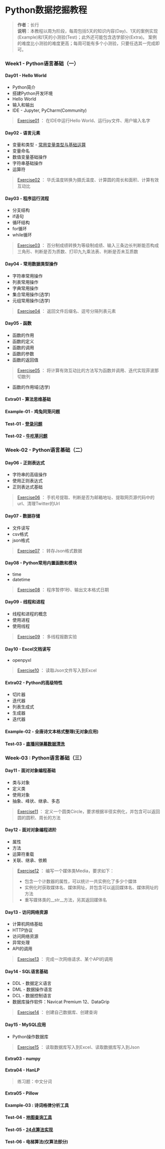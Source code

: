 # Python数据挖掘教程
> **作者**：长行\
> **说明**：本教程以周为阶段，每周包括5天的知识内容(Day)、1天的案例实现(Example)和1天的小测验(Test)；此外还可能包含选学部分(Extra)。
> 案例的难度比小测验的难度更高；每周可能有多个小测验，只要任选其一完成即可。

### Week1 - Python语言基础（一）
#### Day01 - Hello World
* Python简介
* 搭建Python开发环境
* Hello World
* 输入和输出
* IDE - Jupyter, PyCharm(Community)
> [Exercise01](https://github.com/Changxing97/Python-Data-mining-Tutorial/blob/master/Week-01/Exercise01-Hello%20World.md) ：
>在IDE中运行Hello World、运行py文件、用户输入名字
#### Day02 - 语言元素
* 变量和类型 -
 [常用变量类型与基础运算](https://github.com/Changxing97/Python-Data-mining-Tutorial/blob/master/Week-01/%E5%B8%B8%E7%94%A8%E5%8F%98%E9%87%8F%E7%B1%BB%E5%9E%8B%E4%B8%8E%E5%9F%BA%E7%A1%80%E8%BF%90%E7%AE%97.ipynb)
* 变量命名
* 数值变量基础操作
* 字符串基础操作
* 运算符
> [Exercise02](https://github.com/Changxing97/Python-Data-mining-Tutorial/blob/master/Week-01/Exercise02-%E8%AF%AD%E8%A8%80%E5%85%83%E7%B4%A0.md) ：
>华氏温度转换为摄氏温度、计算圆的周长和面积、计算有效互动比
#### Day03 - 程序运行流程
* 分支结构
* if语句
* 循环结构
* for循环
* while循环
> [Exercise03](https://github.com/Changxing97/Python-Data-mining-Tutorial/blob/master/Week-01/Exercise03-%E7%A8%8B%E5%BA%8F%E8%BF%90%E8%A1%8C%E6%B5%81%E7%A8%8B.md) ：
>百分制成绩转换为等级制成绩、输入三条边长判断能否构成三角形、判断是否为质数、打印九九乘法表、判断是否未互质数
#### Day04 - 常用数据类型操作
* 字符串常用操作
* 列表常用操作
* 字典常用操作
* 集合常用操作(选学)
* 元组常用操作(选学)
> [Exercise04](https://github.com/Changxing97/Python-Data-mining-Tutorial/blob/master/Week-01/Exercise04-%E5%B8%B8%E7%94%A8%E6%95%B0%E6%8D%AE%E7%B1%BB%E5%9E%8B%E6%93%8D%E4%BD%9C.md) ：
>返回文件后缀名、逗号分隔列表元素
#### Day05 - 函数
* 函数的作用
* 函数的定义
* 函数的调用
* 函数的参数
* 函数的返回值
> [Exercise05](https://github.com/Changxing97/Python-Data-mining-Tutorial/blob/master/Week-01/Exercise05-%E5%87%BD%E6%95%B0.md) ：
>将计算有效互动比的方法写为函数并调用、迭代实现菲波那切数列
* 函数的作用域(选学)
#### Extra01 - 算法思维基础
#### Example-01 - 鸡兔同笼问题
#### Test-01 - [登录问题](https://github.com/Changxing97/Python-Data-mining-Tutorial/blob/master/Week-01/Test01-%E7%99%BB%E5%BD%95%E9%97%AE%E9%A2%98.md)
#### Test-02 - [牛吃草问题](https://github.com/Changxing97/Python-Data-mining-Tutorial/blob/master/Week-01/Test02-%E7%89%9B%E5%90%83%E8%8D%89%E9%97%AE%E9%A2%98.md)
### Week-02 - Python语言基础（二）
#### Day06 - 正则表达式
* 字符串的高级操作 
* 使用正则表达式
* 正则表达式基础
> [Exercise06](https://github.com/Changxing97/Python-Data-mining-Tutorial/blob/master/Week-02/Exercise06-%E6%AD%A3%E5%88%99%E8%A1%A8%E8%BE%BE%E5%BC%8F.md) ：
>手机号提取、判断是否为邮箱地址、提取网页源代码中的url、清理Twitter的Url
#### Day07 - 数据存储
* 文件读写
* csv格式
* json格式
> [Exercise07](https://github.com/Changxing97/Python-Data-mining-Tutorial/blob/master/Week-02/Exercise07-%E6%95%B0%E6%8D%AE%E5%AD%98%E5%82%A8.md) ：
>转存Json格式数据
#### Day08 - Python常用内置函数和模块
* time
* datetime
> [Exercise08](https://github.com/Changxing97/Python-Data-mining-Tutorial/blob/master/Week-02/Exercise08-Python%E5%B8%B8%E7%94%A8%E5%86%85%E7%BD%AE%E5%87%BD%E6%95%B0%E5%92%8C%E6%A8%A1%E5%9D%97.md) ：
>程序暂停1秒、输出文本格式日期
#### Day09 - 线程和进程
* 线程和进程的概念
* 使用进程
* 使用线程
> [Exercise09](https://github.com/Changxing97/Python-Data-mining-Tutorial/blob/master/Week-02/Exercise09-%E7%BA%BF%E7%A8%8B%E5%92%8C%E8%BF%9B%E7%A8%8B.md) ：
>多线程报数实验
#### Day10 - Excel文档读写
* openpyxl
> [Exercise10](https://github.com/Changxing97/Python-Data-mining-Tutorial/blob/master/Week-02/Exercise10-Excel%E6%96%87%E6%A1%A3%E8%AF%BB%E5%86%99.md) ：
>读取Json文件写入到Excel
#### Extra02 - Python的高级特性
* 切片器
* 迭代器
* 列表生成式
* 生成器
* 迭代器
#### Example-02 - 全唐诗文本格式整理(无对象应用)
#### Test-03 - [直播间弹幕数据清洗](https://github.com/Changxing97/Python-Data-mining-Tutorial/blob/master/Week-02/Test03-%E7%9B%B4%E6%92%AD%E9%97%B4%E5%BC%B9%E5%B9%95%E6%95%B0%E6%8D%AE%E6%B8%85%E6%B4%97.md)
### Week-03 : Python语言基础（三）
#### Day11 - 面对对象编程基础
* 类与对象
* 定义类
* 使用对象
* 抽象、峰状、继承、多态
> [Exercise11](https://github.com/Changxing97/Python-Data-mining-Tutorial/blob/master/Week-03/Exercise11-%E9%9D%A2%E5%AF%B9%E5%AF%B9%E8%B1%A1%E7%BC%96%E7%A8%8B%E5%9F%BA%E7%A1%80.md) ：
>定义一个圆类Circle，要求根据半径实例化，并包含可以返回圆的圆积、周长的方法
#### Day12 - 面对对象编程进阶
* 属性
* 方法
* 运算符重载
* 关联、继承、依赖
> [Exercise12](https://github.com/Changxing97/Python-Data-mining-Tutorial/blob/master/Week-03/Exercise12-%E9%9D%A2%E5%AF%B9%E5%AF%B9%E8%B1%A1%E7%BC%96%E7%A8%8B%E8%BF%9B%E9%98%B6.md) ：
>编写一个媒体类Media，要求如下：
> * 包含一个计数器的属性，可以统计一共实例化了多少个媒体
> * 实例化时获取媒体名、媒体网址，并包含可以返回媒体名、媒体网址的方法
> * 重写媒体类的__str__方法，另其返回媒体名
#### Day13 - 访问网络资源
* 计算机网络基础
* HTTP协议
* 访问网络资源
* 异常处理
* API的调用
> [Exercise13](https://github.com/Changxing97/Python-Data-mining-Tutorial/blob/master/Week-03/Exercise13-%E8%AE%BF%E9%97%AE%E7%BD%91%E7%BB%9C%E8%B5%84%E6%BA%90.md) ：
>完成一次网络请求、某个API的调用
#### Day14 - SQL语言基础
* DDL - 数据定义语言
* DML - 数据操作语言
* DCL - 数据控制语言
* 数据库操作软件：Navicat Premium 12、DataGrip
> [Exercise14](https://github.com/Changxing97/Python-Data-mining-Tutorial/blob/master/Week-03/Exercise14-SQL%E8%AF%AD%E8%A8%80%E5%9F%BA%E7%A1%80.md) ：
>创建自己数据库、创建查询
#### Day15 - MySQL应用
* Python操作数据库
> [Exercise15](https://github.com/Changxing97/Python-Data-mining-Tutorial/blob/master/Week-03/Exercise15-Mysql%E5%BA%94%E7%94%A8.md) ：
>读取数据库写入到Excel、读取数据库写入到Json
#### Extra03 - numpy
#### Extra04 - HanLP
> 练习题：中文分词
#### Extra05 - Pillow
#### Example-03 : 诗词格律分析工具
#### Test-04 - [地图查询工具](https://github.com/Changxing97/Python-Data-mining-Tutorial/blob/master/Week-03/Test04-%E5%9C%B0%E5%90%8D%E6%9F%A5%E8%AF%A2%E5%99%A8.md)
#### Test-05 - [24点算法实现](https://github.com/Changxing97/Python-Data-mining-Tutorial/blob/master/Week-03/Test05-24%E7%82%B9%E7%AE%97%E6%B3%95%E5%AE%9E%E7%8E%B0.md)
#### Test-06 - 电梯算法(仅算法部分)
